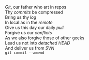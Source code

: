 <p><em>Git</em>, our father who art in repos<br />
Thy <em>commits</em> be compressed<br />
Bring us thy <em>log</em><br />
In local as in the <em>remote</em><br />
Give us this day our daily <em>pull</em><br />
Forgive us our <em>conflicts</em><br />
As we also forgive those of other geeks<br />
Lead us not into <em>detached HEAD</em><br />
And deliver us from <em>SVN</em><br />
<code>git commit --amend</code></p>

